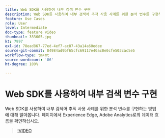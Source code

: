 ```yaml
---
title: Web SDK를 사용하여 내부 검색 변수 구현
description: Web SDK를 사용하여 내부 검색어 추적 사용 사례를 위한 분석 변수를 구현하는 방법에 대해 알아봅니다. 페이지에서 Experience Edge, Adobe Analytics로의 데이터 흐름을 확인하십시오.
feature: Use Cases
role: User
level: Intermediate
doc-type: feature video
thumbnail: 333605.jpg
kt: 7997
exl-id: 78ead867-77ed-4ef7-ac87-43a14a60edee
source-git-commit: 84984ad9bf65cfc69117e40ac0e0cfe503cac5e5
workflow-type: tm+mt
source-wordcount: '86'
ht-degree: 100%

---
```


# Web SDK를 사용하여 내부 검색 변수 구현

Web SDK를 사용하여 내부 검색어 추적 사용 사례를 위한 분석 변수를 구현하는 방법에 대해 알아봅니다. 페이지에서 Experience Edge, Adobe Analytics로의 데이터 흐름을 확인하십시오.

>[!VIDEO](https://video.tv.adobe.com/v/3413460/?quality=12&learn=on&captions=kor)

